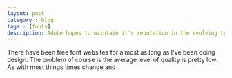 ```yaml
---
layout: post
category : blog
tags : [fonts]
description: Adobe hopes to maintain it's reputation in the evolving typography field by releasing it's first open source font.
---
```


There have been free font websites for almost as long as I've been doing design. The problem of course is the average level of quality is pretty low. As with most things times change and